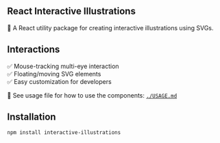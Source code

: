 ## React Interactive Illustrations

🚀 A React utility package for creating interactive illustrations using SVGs.

## Interactions
✅ Mouse-tracking multi-eye interaction  
✅ Floating/moving SVG elements  
✅ Easy customization for developers  

📄 See usage file for how to use the components: [`./USAGE.md`](USAGE.md)

## Installation
```sh
npm install interactive-illustrations
